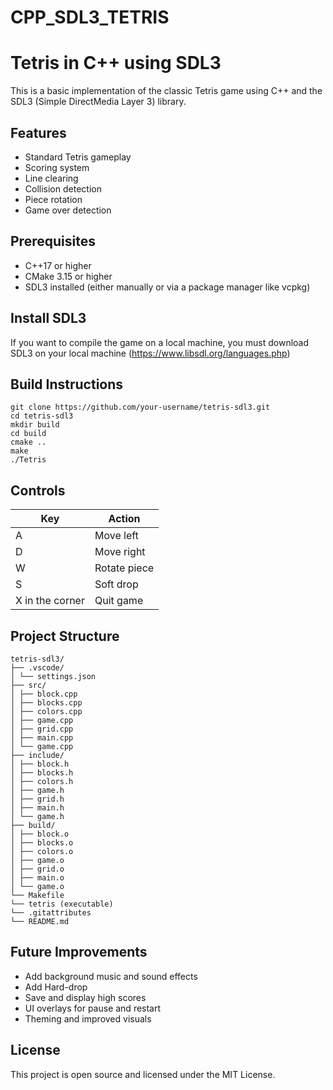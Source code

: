 # CPP_SDL3_TETRIS
 
# Tetris in C++ using SDL3

This is a basic implementation of the classic Tetris game using C++ and the SDL3 (Simple DirectMedia Layer 3) library.

## Features

- Standard Tetris gameplay
- Scoring system
- Line clearing
- Collision detection
- Piece rotation
- Game over detection

## Prerequisites

- C++17 or higher
- CMake 3.15 or higher
- SDL3 installed (either manually or via a package manager like vcpkg)

## Install SDL3

If you want to compile the game on a local machine, you must download SDL3 on your local machine (https://www.libsdl.org/languages.php)

## Build Instructions

```
git clone https://github.com/your-username/tetris-sdl3.git
cd tetris-sdl3
mkdir build
cd build
cmake ..
make
./Tetris
```


## Controls

| Key        | Action         |
|------------|----------------|
| A       | Move left      |
| D      | Move right     |
| W         | Rotate piece   |
| S       | Soft drop      |
| X in the corner     | Quit game      |

## Project Structure

```
tetris-sdl3/
├── .vscode/
│ └── settings.json
├── src/
│ ├── block.cpp
│ ├── blocks.cpp
│ ├── colors.cpp
│ ├── game.cpp
│ ├── grid.cpp
│ ├── main.cpp
│ └── game.cpp
├── include/
│ ├── block.h
│ ├── blocks.h
│ ├── colors.h
│ ├── game.h
│ ├── grid.h
│ ├── main.h
│ └── game.h
├── build/
│ ├── block.o
│ ├── blocks.o
│ ├── colors.o
│ ├── game.o
│ ├── grid.o
│ ├── main.o
│ └── game.o
└── Makefile
└── tetris (executable)
└── .gitattributes
└── README.md
```


## Future Improvements

- Add background music and sound effects
- Add Hard-drop
- Save and display high scores
- UI overlays for pause and restart
- Theming and improved visuals

## License

This project is open source and licensed under the MIT License.

